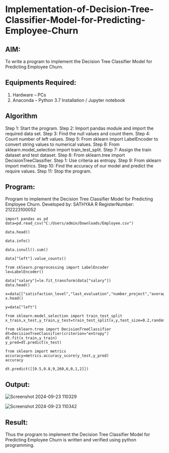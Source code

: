 # Implementation-of-Decision-Tree-Classifier-Model-for-Predicting-Employee-Churn

## AIM:
To write a program to implement the Decision Tree Classifier Model for Predicting Employee Churn.

## Equipments Required:
1. Hardware – PCs
2. Anaconda – Python 3.7 Installation / Jupyter notebook

## Algorithm

Step 1: Start the program.
Step 2: Import pandas module and import the required data set.
Step 3: Find the null values and count them.
Step 4: Count number of left values.
Step 5: From sklearn import LabelEncoder to convert string values to numerical values.
Step 6: From sklearn.model_selection import train_test_split.
Step 7: Assign the train dataset and test dataset.
Step 8: From sklearn.tree import DecisionTreeClassifier.
Step 1: Use criteria as entropy.
Step 9: From sklearn import metrics.
Step 10: Find the accuracy of our model and predict the require values.
Step 11: Stop the program.

## Program:

Program to implement the Decision Tree Classifier Model for Predicting Employee Churn.
Developed by: SATHYAA R
RegisterNumber: 212223100052

```
import pandas as pd
data=pd.read_csv("C:/Users/admin/Downloads/Employee.csv")

data.head()

data.info()

data.isnull().sum()

data["left"].value_counts()

from sklearn.preprocessing import LabelEncoder
le=LabelEncoder()

data["salary"]=le.fit_transform(data["salary"])
data.head()

x=data[["satisfaction_level","last_evaluation","number_project","average_montly_hours","time_spend_company","Work_accident","promotion_last_5years","salary"]]
x.head()

y=data["left"]

from sklearn.model_selection import train_test_split
x_train,x_test,y_train,y_test=train_test_split(x,y,test_size=0.2,random_state=100)

from sklearn.tree import DecisionTreeClassifier
dt=DecisionTreeClassifier(criterion="entropy")
dt.fit(x_train,y_train)
y_pred=dt.predict(x_test)

from sklearn import metrics
accuracy=metrics.accuracy_score(y_test,y_pred)
accuracy

dt.predict([[0.5,0.8,9,260,6,0,1,2]])

```


## Output:

![Screenshot 2024-09-23 110329](https://github.com/user-attachments/assets/78cfdc70-0cb8-4327-86c3-56c7db774f01)

![Screenshot 2024-09-23 110342](https://github.com/user-attachments/assets/88633f49-eb80-4d49-b7c8-40c5b0e79365)


## Result:
Thus the program to implement the  Decision Tree Classifier Model for Predicting Employee Churn is written and verified using python programming.
